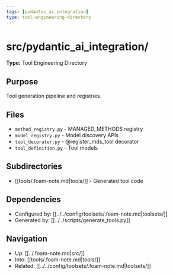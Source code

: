 ```yaml
---
tags: [pydantic_ai_integration]
type: tool-engineering-directory
---
```


# src/pydantic_ai_integration/

**Type:** Tool Engineering Directory

## Purpose
Tool generation pipeline and registries.

## Files
- `method_registry.py` - MANAGED_METHODS registry
- `model_registry.py` - Model discovery APIs
- `tool_decorator.py` - @register_mds_tool decorator
- `tool_definition.py` - Tool models

## Subdirectories
- [[tools/.foam-note.md|tools/]] - Generated tool code

## Dependencies
- Configured by: [[../../config/toolsets/.foam-note.md|toolsets/]]
- Generated by: [[../../scripts/generate_tools.py]]

## Navigation
- Up: [[../.foam-note.md|src/]]
- Into: [[tools/.foam-note.md|tools/]]
- Related: [[../../config/toolsets/.foam-note.md|toolsets/]]
